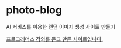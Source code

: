 # photo-blog
AI 서비스를 이용한 랜덤 이미지 생성 사이트 만들기

[프로그래머스 강의를 듣고 만든 사이트입니다.](https://school.programmers.co.kr/learn/courses/17122/17122-ai%EC%84%9C%EB%B9%84%EC%8A%A4%EC%99%80-%ED%95%A8%EA%BB%98-%EB%88%84%EA%B5%AC%EB%82%98-%EB%A7%8C%EB%93%9C%EB%8A%94-%EC%9B%B9-%ED%94%84%EB%A1%9C%EC%A0%9D%ED%8A%B8-feat-chatgpt)

